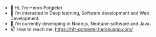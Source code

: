 - 👋 Hi, I'm Henro Potgieter
- 👀 I’m interested in Deep learning, Software development and Web Development.
- 🌱 I’m currently developing in Node.js, Neptune-software and Java.
- 📫 How to reach me: https://hfr-potgieter.herokuapp.com/

<!---
henro47/henro47 is a ✨ special ✨ repository because its `README.md` (this file) appears on your GitHub profile.
You can click the Preview link to take a look at your changes.
--->
